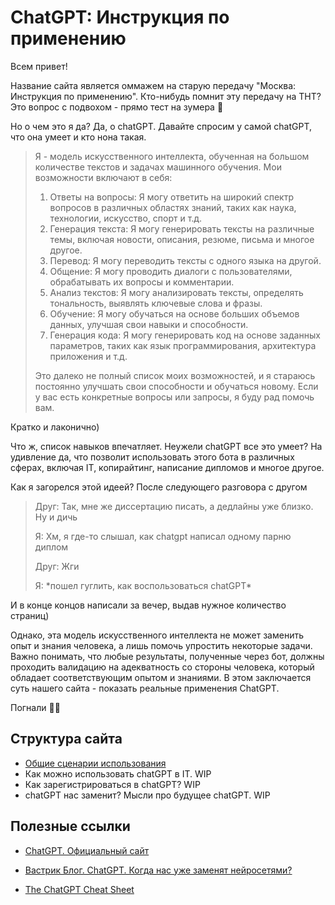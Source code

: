 # ChatGPT: Инструкция по применению

Всем привет! 

Название сайта является оммажем на старую передачу "Москва: Инструкция по применению". Кто-нибудь помнит эту передачу на ТНТ? Это вопрос с подвохом - прямо тест на зумера 🤣

Но о чем это я да? Да, о chatGPT. Давайте спросим у самой chatGPT, что она умеет и кто нона такая.

> Я - модель искусственного интеллекта, обученная на большом количестве текстов и задачах машинного обучения. Мои возможности включают в себя:
>
> 1. Ответы на вопросы: Я могу ответить на широкий спектр вопросов в различных областях знаний, таких как наука, технологии, искусство, спорт и т.д.
> 2. Генерация текста: Я могу генерировать тексты на различные темы, включая новости, описания, резюме, письма и многое другое.
> 3. Перевод: Я могу переводить тексты с одного языка на другой.
> 4. Общение: Я могу проводить диалоги с пользователями, обрабатывать их вопросы и комментарии.
> 5. Анализ текстов: Я могу анализировать тексты, определять тональность, выявлять ключевые слова и фразы.
> 6. Обучение: Я могу обучаться на основе больших объемов данных, улучшая свои навыки и способности.
> 7. Генерация кода: Я могу генерировать код на основе заданных параметров, таких как язык программирования, архитектура приложения и т.д.
>
> Это далеко не полный список моих возможностей, и я стараюсь постоянно улучшать свои способности и обучаться новому. Если у вас есть конкретные вопросы или запросы, я буду рад помочь вам.

Кратко и лаконично) 

Что ж, список навыков впечатляет. Неужели chatGPT все это умеет? На удивление да, что позволит использовать этого бота в различных сферах, включая IT, копирайтинг, написание дипломов и многое другое. 

Как я загорелся этой идеей? После следующего разговора с другом

>
> Друг: Так, мне же диссертацию писать, а дедлайны уже близко. Ну и дичь
>
> Я: Хм, я где-то слышал, как chatgpt написал одному парню диплом
>
> Друг: Жги
>
> Я: \*пошел гуглить, как воспользоваться chatGPT\*

И в конце концов написали за вечер, выдав нужное количество страниц)

Однако, эта модель искусственного интеллекта не может заменить опыт и знания человека, а лишь помочь упростить некоторые задачи. Важно понимать, что любые результаты, полученные через бот, должны проходить валидацию на адекватность со стороны человека, который обладает соответствующим опытом и знаниями. В этом заключается суть нашего сайта - показать реальные применения ChatGPT.

Погнали 🏃‍♂️

## Структура сайта

- [Общие сценарии использования](https://rogozinushka.github.io/chatgpt_manual/pages/Общие%20сценарии%20использования.md)
- Как можно использовать chatGPT в IT. WIP
- Как зарегистрироваться в chatGPT? WIP
- chatGPT нас заменит? Мысли про будущее chatGPT. WIP

## Полезные ссылки

- [ChatGPT. Официальный сайт](https://chat.openai.com/chat)

- [Вастрик Блог. ChatGPT. Когда нас уже заменят нейросетями?](https://vas3k.blog/)

- [The ChatGPT Cheat Sheet](https://www.kdnuggets.com/publications/sheets/ChatGPT_Cheatsheet_Costa.pdf)

  

